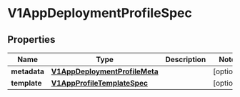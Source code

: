 # V1AppDeploymentProfileSpec

## Properties
Name | Type | Description | Notes
------------ | ------------- | ------------- | -------------
**metadata** | [**V1AppDeploymentProfileMeta**](V1AppDeploymentProfileMeta.md) |  |  [optional]
**template** | [**V1AppProfileTemplateSpec**](V1AppProfileTemplateSpec.md) |  |  [optional]
